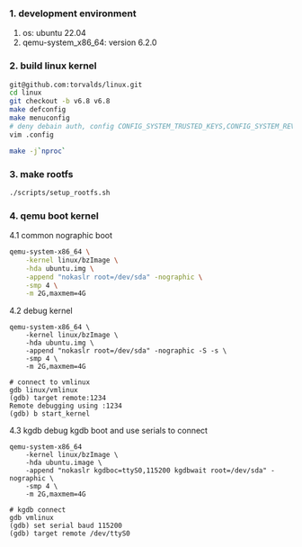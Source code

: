 ### 1. development environment

1. os: ubuntu 22.04
2. qemu-system_x86_64: version 6.2.0

### 2. build linux kernel

```bash
git@github.com:torvalds/linux.git
cd linux
git checkout -b v6.8 v6.8
make defconfig
make menuconfig
# deny debain auth, config CONFIG_SYSTEM_TRUSTED_KEYS,CONFIG_SYSTEM_REVOCATION_KEYS to ""
vim .config

make -j`nproc`
```

### 3. make rootfs

```bash
./scripts/setup_rootfs.sh
```

### 4. qemu boot kernel

4.1 common nographic boot
```bash
qemu-system-x86_64 \
    -kernel linux/bzImage \
    -hda ubuntu.img \
    -append "nokaslr root=/dev/sda" -nographic \
    -smp 4 \
    -m 2G,maxmem=4G
```

4.2 debug kernel

```
qemu-system-x86_64 \
    -kernel linux/bzImage \
    -hda ubuntu.img \
    -append "nokaslr root=/dev/sda" -nographic -S -s \
    -smp 4 \
    -m 2G,maxmem=4G

# connect to vmlinux
gdb linux/vmlinux
(gdb) target remote:1234
Remote debugging using :1234
(gdb) b start_kernel    
```

4.3 kgdb debug
kgdb boot and use serials to connect
```
qemu-system-x86_64
    -kernel linux/bzImage \
    -hda ubuntu.image \
    -append "nokaslr kgdboc=ttyS0,115200 kgdbwait root=/dev/sda" -nographic \
    -smp 4 \
    -m 2G,maxmem=4G

# kgdb connect
gdb vmlinux  
(gdb) set serial baud 115200
(gdb) target remote /dev/ttyS0 
```